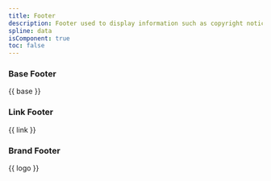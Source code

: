 ```yaml
---
title: Footer
description: Footer used to display information such as copyright notices, contact information, links to important pages and other relevant content of the website.
spline: data
isComponent: true
toc: false
---
```


### Base Footer 

{{ base }}

### Link Footer

{{ link }}

### Brand Footer

{{ logo }}